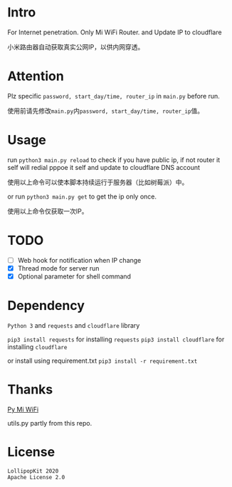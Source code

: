 # Intro
For Internet penetration. Only Mi WiFi Router. and Update IP to cloudflare

小米路由器自动获取真实公网IP，以供内网穿透。

# Attention
Plz specific `password, start_day/time, router_ip` in `main.py` before run.

使用前请先修改`main.py`内`password, start_day/time, router_ip`值。

# Usage
run `python3 main.py reload` to check if you have public ip, if not router it self will redial pppoe it self and update to cloudflare DNS account

使用以上命令可以使本脚本持续运行于服务器（比如树莓派）中。

or run `python3 main.py get` to get the ip only once.

使用以上命令仅获取一次IP。


# TODO
- [ ] Web hook for notification when IP change
- [x] Thread mode for server run
- [x] Optional parameter for shell command

# Dependency
`Python 3` and `requests` and `cloudflare` library

`pip3 install requests` for installing `requests`
`pip3 install cloudflare` for installing `cloudflare`

or install using requirement.txt
`pip3 install -r requirement.txt`

# Thanks
[Py Mi WiFi](https://github.com/sbilly/pyMiWiFi)

utils.py partly from this repo.

# License
```
LollipopKit 2020
Apache License 2.0
```